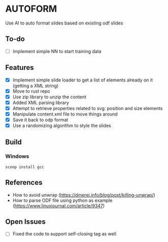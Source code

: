 # AUTOFORM
Use AI to auto format slides based on existing odf slides

## To-do 
* [ ] Implement simple NN to start training data

## Features
* [x] Implement simple slide loader to get a list of elements already on it (getting a XML string)
* [x] Move to rust repo
* [x] Use zip library to unzip the content  
* [x] Added XML parsing library 
* [x] Attempt to retrieve properties related to svg: position and size elements 
* [x] Manipulate content.xml file to move things around 
* [x] Save it back to odp format 
* [x] Use a randomizing algorithm to style the slides 

## Build

### Windows
 `scoop install gcc`

## References
* How to avoid unwrap (https://dmerej.info/blog/post/killing-unwrap/)
* How to parse ODF file using python as example (https://www.linuxjournal.com/article/9347)

## Open Issues
* [ ] Fixed the code to support self-closing tag as well 
